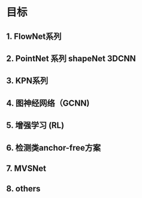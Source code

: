 
# 目标

## 1. FlowNet系列
## 2. PointNet 系列 shapeNet 3DCNN
## 3. KPN系列
## 4. 图神经网络（GCNN)
## 5. 增强学习 (RL)
## 6. 检测类anchor-free方案
## 7. MVSNet
## 8. others